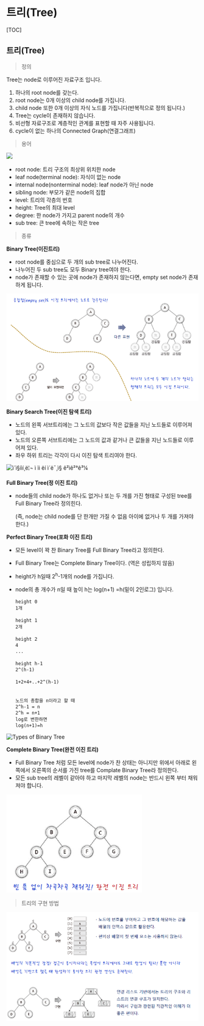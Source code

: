 # 트리(Tree)

[TOC]

## 트리(Tree)

> 정의

Tree는 node로 이루어진 자료구조 입니다.

1. 하나의 root node를 갖는다.
2. root node는 0개 이상의 child node를 가집니다.
3. child node 또한 0개 이상의 자식 노드를 가집니다(반복적으로 정의 됩니다.)
4. Tree는 cycle이 존재하지 않습니다.
5. 비선형 자료구조로 계층적인 관계를 표현할 때 자주 사용됩니다.
6. cycle이 없는 하나의 Connected Graph(연결그래프)



> 용어

![](https://cdn-images-1.medium.com/max/800/1*5448MFrRZxxkHm-GQIxkdQ.png)

- root node: 트리 구조의 최상위 위치한 node
- leaf node(terminal node): 자식이 없는 node
- internal node(nonterminal node): leaf node가 아닌 node
- sibling node: 부모가 같은 node의 집합
- level: 트리의 각층의 번호
- height: Tree의 최대 level
- degree: 한 node가 가지고 parent node의 개수
- sub tree: 큰 tree에 속하는 작은 tree



> 종류

**Binary Tree(이진트리)**

- root node를 중심으로 두 개의 sub tree로 나누어진다.
- 나누어진 두 sub tree도 모두 Binary tree여야 한다.
- node가 존재할 수 있는 곳에 node가 존재하지 않는다면, empty set node가 존재하게 됩니다.

![](./img/tree.PNG)



**Binary Search Tree(이진 탐색 트리)**

- 노드의 왼쪽 서브트리에는 그 노드의 값보다 작은 값들을 지닌 노드들로 이루어져 있다.
- 노드의 오른쪽 서브트리에는 그 노드의 값과 같거나 큰 값들을 지닌 노드들로 이루어져 있다.
- 좌우 하위 트리는 각각이 다시 이진 탐색 트리여야 한다.



![ì´ì§íìí¸ë¦¬ ì ìì ëí ì´ë¯¸ì§ ê²ìê²°ê³¼](https://t1.daumcdn.net/cfile/tistory/99ACAF335989659B19)



**Full Binary Tree(정 이진 트리)**

- node들의 child node가 하나도 없거나 또는 두 개를 가진 형태로 구성된 tree를 Full Binary Tree라 정의힌다.

  (즉, node는 child node를 단 한개만 가질 수 없음 아이에 없거나 두 개를 가져야 한다.)



**Perfect Binary Tree(포화 이진 트리)**

- 모든 level이 꽉 찬 Binary Tree를 Full Binary Tree라고 정의한다.

- Full Binary Tree는 Complete Binary Tree이다. (역은 성립하지 않음)

- height가 h일때 2<sup>h</sup>-1개의 node를 가집니다.

- node의 총 개수가 n일 때 높이 h는 log(n+1) =h(밑이 2인로그) 입니다.

  ```
  height 0
  1개
  
  height 1
  2개
  
  height 2
  4
  ...
  
  height h-1
  2^(h-1)
  
  1+2+4+..+2^(h-1)
  
  
  노드의 총합을 n이라고 할 때
  2^h-1 = n
  2^h = n+1
  log로 변한하면
  log(n+1)=h
  ```

  

![Types of Binary Tree](http://www.csie.ntnu.edu.tw/~u91029/BinaryTree2.png)



**Complete Binary Tree(완전 이진 트리)**

- Full Binary Tree 처럼 모든 level에 node가 찬 상태는 아니지만 위에서 아래로 왼쪽에서 오른쪽의 순서를 가진 tree를 Complate Binary Tree라 정의한다.
- 모든 sub tree의 레벨이 같아야 하고 마지막 레벨의 node는 반드시 왼쪽 부터 채워져야 합니다.

![](./img/complete.PNG)



> 트리의 구현 방법

![](./img/tree3.PNG)